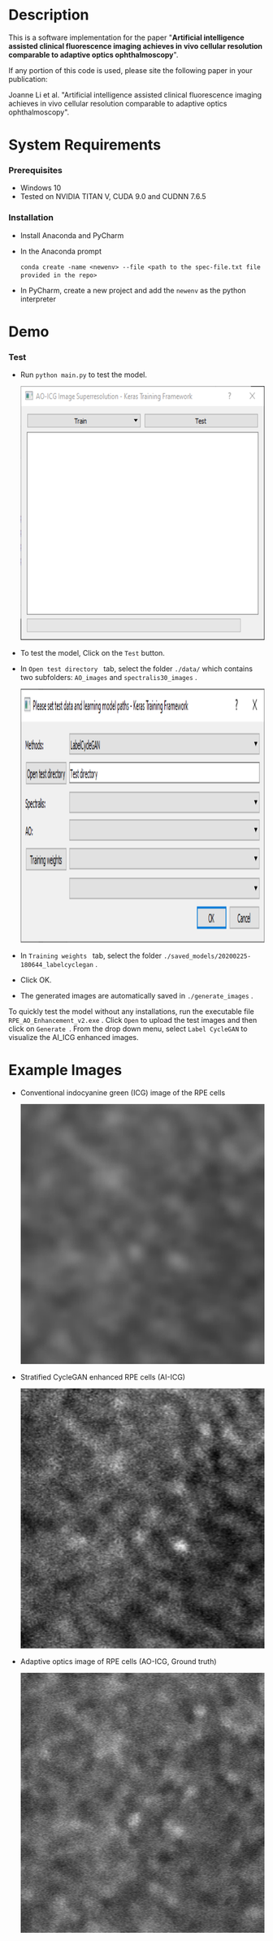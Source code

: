# Description

This is a software implementation for the paper "**Artificial intelligence assisted clinical fluorescence imaging achieves in vivo cellular resolution comparable to adaptive optics ophthalmoscopy**".

If any portion of this code is used, please site the following paper in your publication:

Joanne Li et al. "Artificial intelligence assisted clinical fluorescence imaging achieves in vivo cellular resolution comparable to adaptive optics ophthalmoscopy".

# System Requirements

### Prerequisites

- Windows 10
- Tested on NVIDIA TITAN V, CUDA 9.0 and CUDNN 7.6.5

###  Installation

- Install Anaconda and PyCharm

- In the Anaconda prompt

  ```
  conda create -name <newenv> --file <path to the spec-file.txt file provided in the repo>
  ```
  
- In PyCharm, create a new project and add the  `newenv` as the python interpreter

# Demo 

### Test

- Run `python main.py` to test the model.

  

  <img src="assets/step1.png" width="500" height="500" />

- To test the model, Click on the  `Test` button.

- In  `Open test directory ` tab, select the folder  `./data/` which contains two subfolders:  `AO_images`  and  `spectralis30_images` . 

  

  <img src="assets/step2.png" width="3000" height="500" />

- In  `Training weights ` tab, select the folder  `./saved_models/20200225-180644_labelcyclegan` .

- Click OK.

- The generated images are automatically saved in `./generate_images` .

To quickly test the model without any installations, run the executable file  `RPE_AO_Enhancement_v2.exe` . Click  `Open` to upload the test images and then click on `Generate `. From the drop down menu, select `Label CycleGAN` to visualize the AI_ICG enhanced images.



# Example Images

- Conventional indocyanine green (ICG) image of the RPE cells 

  <img src="assets/conventional.png" width="512" height="512" />

- Stratified CycleGAN enhanced RPE cells (AI-ICG)

  <img src="assets/StratifiedcycleGAN enhanced.png" width="512" height="512" />
  
- Adaptive optics image of RPE cells (AO-ICG, Ground truth)

  <img src="assets/ao.png" width="512" height="512" />

